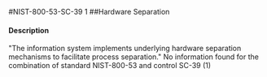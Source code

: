 #NIST-800-53-SC-39 1
##Hardware Separation
#### Description
"The information system implements underlying hardware separation mechanisms to facilitate process separation."
No information found for the combination of standard NIST-800-53 and control SC-39 (1)
